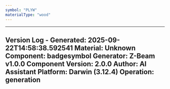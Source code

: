 ```yaml
---
symbol: "PLYW"
materialType: "wood"
---
```


---
Version Log - Generated: 2025-09-22T14:58:38.592541
Material: Unknown
Component: badgesymbol
Generator: Z-Beam v1.0.0
Component Version: 2.0.0
Author: AI Assistant
Platform: Darwin (3.12.4)
Operation: generation
---